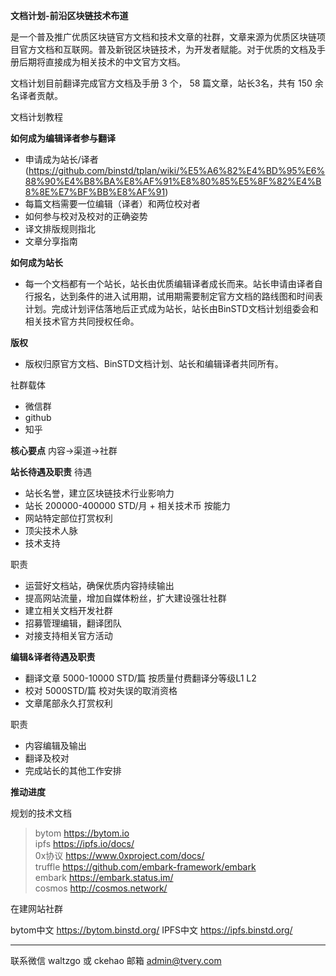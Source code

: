 **文档计划-前沿区块链技术布道**

 是一个普及推广优质区块链官方文档和技术文章的社群，文章来源为优质区块链项目官方文档和互联网。普及新锐区块链技术，为开发者赋能。对于优质的文档及手册后期将直接成为相关技术的中文官方文档。

文档计划目前翻译完成官方文档及手册 3 个， 58 篇文章，站长3名，共有 150 余名译者贡献。

文档计划教程

**如何成为编辑译者参与翻译**
* 申请成为站长/译者 (https://github.com/binstd/tplan/wiki/%E5%A6%82%E4%BD%95%E6%88%90%E4%B8%BA%E8%AF%91%E8%80%85%E5%8F%82%E4%B8%8E%E7%BF%BB%E8%AF%91)
* 每篇文档需要一位编辑（译者）和两位校对者
* 如何参与校对及校对的正确姿势
* 译文排版规则指北
* 文章分享指南

**如何成为站长**
* 每一个文档都有一个站长，站长由优质编辑译者成长而来。站长申请由译者自行报名，达到条件的进入试用期，试用期需要制定官方文档的路线图和时间表计划。完成计划评估落地后正式成为站长，站长由BinSTD文档计划组委会和相关技术官方共同授权任命。

**版权**
* 版权归原官方文档、BinSTD文档计划、站长和编辑译者共同所有。

社群载体
* 微信群
* github
* 知乎

**核心要点**
内容->渠道->社群

**站长待遇及职责**
待遇
* 站长名誉，建立区块链技术行业影响力
* 站长 200000-400000 STD/月 + 相关技术币 按能力
* 网站特定部位打赏权利
* 顶尖技术人脉
* 技术支持

职责
* 运营好文档站，确保优质内容持续输出
* 提高网站流量，增加自媒体粉丝，扩大建设强壮社群
* 建立相关文档开发社群
* 招募管理编辑，翻译团队
* 对接支持相关官方活动

**编辑&译者待遇及职责**
* 翻译文章 5000-10000 STD/篇 按质量付费翻译分等级L1 L2
* 校对 5000STD/篇 校对失误的取消资格
* 文章尾部永久打赏权利

职责
* 内容编辑及输出
* 翻译及校对
* 完成站长的其他工作安排

**推动进度**

规划的技术文档
> bytom https://bytom.io    
> ipfs https://ipfs.io/docs/    
> 0x协议 https://www.0xproject.com/docs/    
> truffle https://github.com/embark-framework/embark    
> embark https://embark.status.im/    
> cosmos http://cosmos.network/ 

在建网站社群

bytom中文 https://bytom.binstd.org/
IPFS中文 https://ipfs.binstd.org/

---

联系微信
waltzgo 或 ckehao
邮箱
admin@tvery.com
